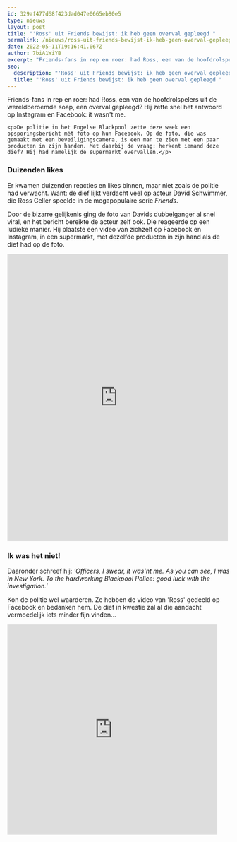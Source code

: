 ```yaml
---
id: 329af477d68f423dad047e0665eb80e5
type: nieuws
layout: post
title: "'Ross' uit Friends bewijst: ik heb geen overval gepleegd "
permalink: /nieuws/ross-uit-friends-bewijst-ik-heb-geen-overval-gepleegd-/
date: 2022-05-11T19:16:41.067Z
author: 7biA1WiYB
excerpt: "Friends-fans in rep en roer: had Ross, een van de hoofdrolspelers uit de wereldberoemde soap, een overval gepleegd? Hij zette snel het antwoord op Instagram en Facebook: it wasn't me.   "
seo:
  description: "'Ross' uit Friends bewijst: ik heb geen overval gepleegd "
  title: "'Ross' uit Friends bewijst: ik heb geen overval gepleegd "
---
```

Friends-fans in rep en roer: had Ross, een van de hoofdrolspelers uit de wereldberoemde soap, een overval gepleegd? Hij zette snel het antwoord op Instagram en Facebook: it wasn't me.   

    <p>De politie in het Engelse Blackpool zette deze week een opsporingsbericht mét foto op hun Facebook. Op de foto, die was gemaakt met een beveiligingscamera, is een man te zien met een paar producten in zijn handen. Met daarbij de vraag: herkent iemand deze dief? Hij had namelijk de supermarkt overvallen.</p>
<h3>Duizenden likes</h3>
<p>Er kwamen duizenden reacties en likes binnen, maar niet zoals de politie had verwacht. Want: de dief lijkt verdacht veel op acteur David Schwimmer, die Ross Geller speelde in de megapopulaire serie <em>Friends</em>. </p>
<p>Door de bizarre gelijkenis ging de foto van Davids dubbelganger al snel viral, en het bericht bereikte de acteur zelf ook. Die reageerde op een ludieke manier. Hij plaatste een video van zichzelf op Facebook en Instagram, in een supermarkt, met dezelfde producten in zijn hand als de dief had op de foto.</p>
<p><iframe allow="encrypted-media" allowtransparency="true" frameborder="0" height="650" scrolling="no" src="https://www.facebook.com/plugins/post.php?href=https%3A%2F%2Fwww.facebook.com%2FBlackpoolPolice%2Fposts%2F2132566913440273%3A0&amp;width=500" width="500"></iframe></p>
<h3>Ik was het niet!</h3>
<p>Daaronder schreef hij: <em>'Officers, I swear, it was'nt me. As you can see, I was in New York. To the hardworking Blackpool Police: good luck with the investigation.'</em></p>
<p>Kon de politie wel waarderen. Ze hebben de video van 'Ross' gedeeld op Facebook en bedanken hem. De dief in kwestie zal al die aandacht vermoedelijk iets minder fijn vinden...</p>
<p><iframe allowfullscreen="true" allowtransparency="true" frameborder="0" height="476" scrolling="no" src="https://www.facebook.com/plugins/video.php?href=https%3A%2F%2Fwww.facebook.com%2FDavidSchwimmerOfficial%2Fvideos%2F1896333367118282%2F&amp;show_text=0&amp;width=476" width="476"></iframe></p>  
